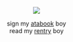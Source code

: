 <div align="center">
  
![](https://file.garden/aDT0Ck-AL1_uKJ4P/misc/demiurge)

sign my [atabook](https://izanami.atabook.org/) boy  
read my [rentry](https://rentry.co/deepest) boy
